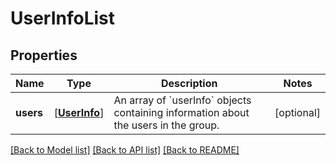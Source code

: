 # UserInfoList

## Properties
Name | Type | Description | Notes
------------ | ------------- | ------------- | -------------
**users** | [[**UserInfo**](UserInfo.md)] | An array of &#x60;userInfo&#x60; objects containing information about the users in the group. | [optional] 

[[Back to Model list]](../README.md#documentation-for-models) [[Back to API list]](../README.md#documentation-for-api-endpoints) [[Back to README]](../README.md)


